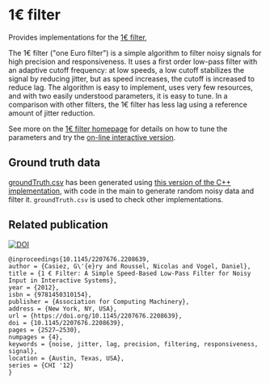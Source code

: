 # 1€ filter

Provides implementations for the [1€ filter](https://gery.casiez.net/1euro/), 

The 1€ filter ("one Euro filter") is a simple algorithm to filter noisy signals for high precision and responsiveness. It uses a first order low-pass filter with an adaptive cutoff frequency: at low speeds, a low cutoff stabilizes the signal by reducing jitter, but as speed increases, the cutoff is increased to reduce lag. The algorithm is easy to implement, uses very few resources, and with two easily understood parameters, it is easy to tune. In a comparison with other filters, the 1€ filter has less lag using a reference amount of jitter reduction.

See more on the [1€ filter homepage](https://gery.casiez.net/1euro/) for details on how to tune the parameters and try the [on-line interactive version](https://gery.casiez.net/1euro/InteractiveDemo/).


## Ground truth data
[groundTruth.csv](groundTruth.csv) has been generated using [this version of the C++ implementation](https://github.com/casiez/OneEuroFilter/blob/56126d84fd9107b4a8942deb5785a854730f404c/cpp/OneEuroFilter.cc), with code in the main to generate random noisy data and filter it. ```groundTruth.csv``` is used to check other implementations.

## Related publication

[![DOI](https://img.shields.io/badge/doi-10.1145%2F2207676.2208639-blue)](https://doi.org/10.1145/2207676.2208639)

```
@inproceedings{10.1145/2207676.2208639,
author = {Casiez, G\'{e}ry and Roussel, Nicolas and Vogel, Daniel},
title = {1 € Filter: A Simple Speed-Based Low-Pass Filter for Noisy Input in Interactive Systems},
year = {2012},
isbn = {9781450310154},
publisher = {Association for Computing Machinery},
address = {New York, NY, USA},
url = {https://doi.org/10.1145/2207676.2208639},
doi = {10.1145/2207676.2208639},
pages = {2527–2530},
numpages = {4},
keywords = {noise, jitter, lag, precision, filtering, responsiveness, signal},
location = {Austin, Texas, USA},
series = {CHI '12}
}
```


